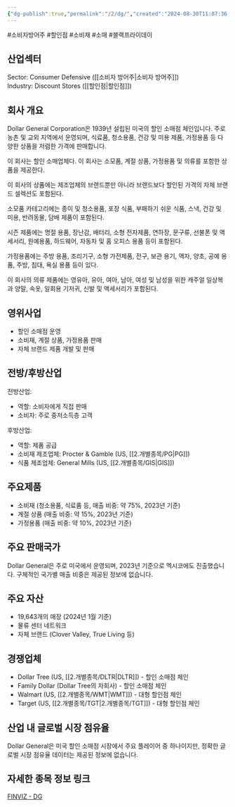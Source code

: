 ```yaml
---
{"dg-publish":true,"permalink":"/2/dg/","created":"2024-08-30T11:07:36.986+09:00","updated":"2025-07-29T21:37:04.569+09:00"}
---
```


#소비자방어주 #할인점 #소비재 #소매 #블랙프라이데이 

## 산업섹터

Sector: Consumer Defensive ([[소비자 방어주\|소비자 방어주]])  
Industry: Discount Stores ([[할인점\|할인점]])

## 회사 개요

Dollar General Corporation은 1939년 설립된 미국의 할인 소매점 체인입니다. 주로 농촌 및 교외 지역에서 운영되며, 식료품, 청소용품, 건강 및 미용 제품, 가정용품 등 다양한 상품을 저렴한 가격에 판매합니다.

이 회사는 할인 소매업체다. 이 회사는 소모품, 계절 상품, 가정용품 및 의류를 포함한 상품을 제공한다.  

이 회사의 상품에는 제조업체의 브랜드뿐만 아니라 브랜드보다 할인된 가격의 자체 브랜드 셀렉션도 포함된다.  
  
소모품 카테고리에는 종이 및 청소용품, 포장 식품, 부패하기 쉬운 식품, 스낵, 건강 및 미용, 반려동물, 담배 제품이 포함된다.  

시즌 제품에는 명절 용품, 장난감, 배터리, 소형 전자제품, 연하장, 문구류, 선불폰 및 액세서리, 원예용품, 하드웨어, 자동차 및 홈 오피스 용품 등이 포함된다.  
  
가정용품에는 주방 용품, 조리기구, 소형 가전제품, 전구, 보관 용기, 액자, 양초, 공예 용품, 주방, 침대, 욕실 용품 등이 있다.  

이 회사의 의류 제품에는 영유아, 유아, 여아, 남아, 여성 및 남성을 위한 캐주얼 일상복과 양말, 속옷, 일회용 기저귀, 신발 및 액세서리가 포함된다.

## 영위사업

- 할인 소매점 운영
- 소비재, 계절 상품, 가정용품 판매
- 자체 브랜드 제품 개발 및 판매

## 전방/후방산업

전방산업:

- 역할: 소비자에게 직접 판매
- 소비자: 주로 중저소득층 고객

후방산업:

- 역할: 제품 공급
- 소비재 제조업체: Procter & Gamble (US, [[2.개별종목/PG\|PG]])
- 식품 제조업체: General Mills (US, [[2.개별종목/GIS\|GIS]])

## 주요제품

- 소비재 (청소용품, 식료품 등, 매출 비중: 약 75%, 2023년 기준)
- 계절 상품 (매출 비중: 약 15%, 2023년 기준)
- 가정용품 (매출 비중: 약 10%, 2023년 기준)

## 주요 판매국가

Dollar General은 주로 미국에서 운영되며, 2023년 기준으로 멕시코에도 진출했습니다. 구체적인 국가별 매출 비중은 제공된 정보에 없습니다.

## 주요 자산

- 19,643개의 매장 (2024년 1월 기준)
- 물류 센터 네트워크
- 자체 브랜드 (Clover Valley, True Living 등)

## 경쟁업체

- Dollar Tree (US, [[2.개별종목/DLTR\|DLTR]]) - 할인 소매점 체인
- Family Dollar (Dollar Tree의 자회사) - 할인 소매점 체인
- Walmart (US, [[2.개별종목/WMT\|WMT]]) - 대형 할인점 체인
- Target (US, [[2.개별종목/TGT\|2.개별종목/TGT]]) - 대형 할인점 체인

## 산업 내 글로벌 시장 점유율

Dollar General은 미국 할인 소매점 시장에서 주요 플레이어 중 하나이지만, 정확한 글로벌 시장 점유율 데이터는 제공된 정보에 없습니다.

## 자세한 종목 정보 링크

[FINVIZ - DG](https://finviz.com/quote.ashx?t=DG)